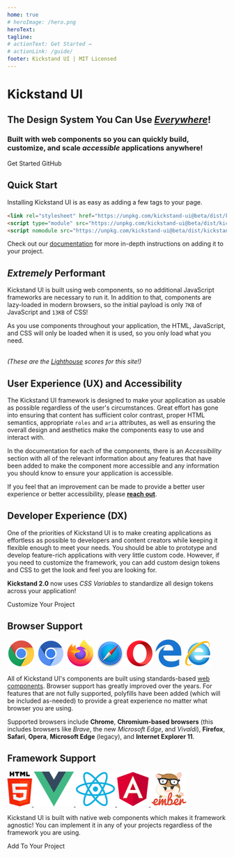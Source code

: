 ```yaml
---
home: true
# heroImage: /hero.png
heroText: 
tagline: 
# actionText: Get Started →
# actionLink: /guide/
footer: Kickstand UI | MIT Licensed
---
```

<div class="display-flex flex-column align-center justify-center bg-light-light full-width py-xxl mb-xxxl px-lg">
    <div class="text-primary text-center">
        <h1 class="text-xxl mb-xs">Kickstand UI</h1>
        <h2 class="border-none text-md text-bolder text-md">The Design System You Can Use <em><u>Everywhere</u></em>!</h2>
    </div>
    <h3 class="text-xxl text-dark-light text-lighter md:text-lg sm:text-md text-center mt-lg mb-xxl w-60 md:w-80 sm:w-90 text-center mx-auto" style="line-height: 1.2;">Built with web components so you can quickly <span class="b-b-xxxs b-b-primary">build</span>, <span class="b-b-xxxs b-b-primary">customize</span>, and <span class="b-b-xxxs b-b-primary">scale</span> <i>accessible</i> applications anywhere!</h3>
    <div class="text-center my-xl">
        <ks-button size="lg" class="mr-xl" href="/getting-started/installation.html">Get Started <ks-icon icon="arrow_right"></ks-icon></ks-button>
        <ks-button size="lg" display="hollow" href="https://github.com/break-stuff/kickstand-ui"><ks-icon icon="github"></ks-icon> GitHub</ks-button>
    </div>
</div>

## Quick Start

Installing Kickstand UI is as easy as adding a few tags to your page.

```html
<link rel="stylesheet" href="https://unpkg.com/kickstand-ui@beta/dist/kickstand-ui/kickstand-ui.css" />
<script type="module" src="https://unpkg.com/kickstand-ui@beta/dist/kickstand-ui/kickstand-ui.esm.js"></script>
<script nomodule src="https://unpkg.com/kickstand-ui@beta/dist/kickstand-ui/kickstand-ui.js"></script>
```

Check out our [documentation](/getting-started/installation.html) for more in-depth instructions on adding it to your project.

## _Extremely_ Performant

Kickstand UI is built using web components, so no additional JavaScript frameworks are necessary to run it. In addition to that, components are lazy-loaded in modern browsers, so the initial payload is only `7KB` of JavaScript and `13KB` of CSS!

As you use components throughout your application, the HTML, JavaScript, and CSS will only be loaded when it is used, so you only load what you need.

<p class="text-center my-xxl">
    <ks-img class="w-50 md:w-60 xs:w-100 mx-auto shadow-sm mb-sm" src="/images/screen_shots/performance.png" alt="Kickstand UI's Lighthouse score" />
    <br>
    <em>(These are the <a href="https://developers.google.com/web/tools/lighthouse/">Lighthouse</a> scores for this site!)</em>
</p>

## User Experience (UX) and Accessibility

The Kickstand UI framework is designed to make your application as usable as possible regardless of the user's circumstances. Great effort has gone into ensuring that content has sufficient color contrast, proper HTML semantics, appropriate `roles` and `aria` attributes, as well as ensuring the overall design and aesthetics make the components easy to use and interact with.

In the documentation for each of the components, there is an _Accessibility_ section with all of the relevant information about any features that have been added to make the component more accessible and any information you should know to ensure your application is accessible.

If you feel that an improvement can be made to provide a better user experience or better accessibility, please [**reach out**](./contact.md).

## Developer Experience (DX)

One of the priorities of Kickstand UI is to make creating applications as effortless as possible to developers and content creators while keeping it flexible enough to meet your needs. You should be able to prototype and develop feature-rich applications with very little custom code. However, if you need to customize the framework, you can add custom design tokens and CSS to get the look and feel you are looking for.

**Kickstand 2.0** now uses _CSS Variables_ to standardize all design tokens across your application!

<div class="my-lg text-center">
    <ks-button display="hollow" href="/design-tokens/design-tokens.html">Customize Your Project</ks-button>
</div>

## Browser Support

<div class="display-flex flex-wrap space-around my-lg">
    <img src="/images/browsers/chrome.png" alt="Chrome" title="Chrome" style="width:64px; height:64px;" />
    <img src="/images/browsers/chromium.png" alt="Chromium" title="Chromium" style="width:64px; height:64px;" />
    <img src="/images/browsers/firefox.png" alt="Firefox" title="Firefox" style="width:64px; height:64px;" />
    <img src="/images/browsers/safari.png" alt="Safari" title="Safari" style="width:64px; height:64px;" />
    <img src="/images/browsers/opera.png" alt="Opera" title="Opera" style="width:64px; height:64px;" />
    <img src="/images/browsers/edge.jpeg" alt="Edge" title="Edge" style="width:auto; height:64px;" />
    <img src="/images/browsers/internet_explorer.png" alt="Internet Explorer 11" title="Internet Explorer 11" style="width:64px; height:64px;" />
</div>

All of Kickstand UI's components are built using standards-based [web components](https://www.webcomponents.org/introduction). Browser support has greatly improved over the years. For features that are not fully supported, polyfills have been added (which will be included as-needed) to provide a great experience no matter what browser you are using.

Supported browsers include **Chrome**, **Chromium-based browsers** (this includes browsers like _Brave_, the new _Microsoft Edge_, and _Vivaldi_), **Firefox**, **Safari**, **Opera**, **Microsoft Edge** (legacy), and **Internet Explorer 11**.

## Framework Support

<div class="display-flex flex-wrap space-around my-lg">
    <a href="/getting-started/installation.html" class="mb-md">
        <img src="/images/frameworks/HTML5.JPG" alt="HTML5" title="HTML5" style="width:auto; height:80px;" />
    </a>
    <a href="/getting-started/framework-integrations/vue.html" class="mb-md">
        <img src="/images/frameworks/vuejs.png" alt="Vuejs" title="Vuejs" style="width:auto; height:80px;" />
    </a>
    <a href="/getting-started/framework-integrations/react.html" class="mb-md">
        <img src="/images/frameworks/react.png" alt="React" title="React" style="width:auto; height:80px;" />
    </a>
    <a href="/getting-started/framework-integrations/angular.html" class="mb-md">
        <img src="/images/frameworks/angular.png" alt="Angular" title="Angular" style="width:auto; height:80px;" />
    </a>
    <a href="/getting-started/framework-integrations/ember.html" class="mb-md">
        <img src="/images/frameworks/emberjs.png" alt="Ember" title="Ember" style="width:auto; height:80px;" />
    </a>
</div>

Kickstand UI is built with native web components which makes it framework agnostic! You can implement it in any of your projects regardless of the framework you are using.

<div class="my-lg text-center">
    <ks-button display="hollow" href="/getting-started/installation.html">Add To Your Project</ks-button>
</div>
